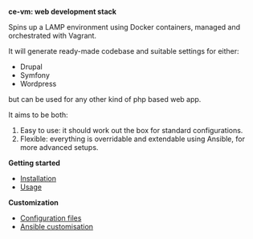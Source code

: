 
**ce-vm: web development stack**

Spins up a LAMP environment using Docker containers, managed and orchestrated with Vagrant.

It will generate ready-made codebase and suitable settings for either:

- Drupal
- Symfony
- Wordpress

but can be used for any other kind of php based web app.

It aims to be both:

1. Easy to use: it should work out the box for standard configurations.
2. Flexible: everything is overridable and extendable using Ansible, for more advanced setups.

**Getting started**

- [Installation](get-started/install.md)
- [Usage](get-started/usage.md)

**Customization**

- [Configuration files](config/config.md)
- [Ansible customisation](config/ansible.md)